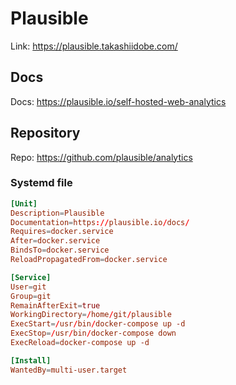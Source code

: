 # Plausible

Link: <https://plausible.takashiidobe.com/>

## Docs

Docs: <https://plausible.io/self-hosted-web-analytics>

## Repository

Repo: <https://github.com/plausible/analytics>

### Systemd file

```toml
[Unit]
Description=Plausible
Documentation=https://plausible.io/docs/
Requires=docker.service
After=docker.service
BindsTo=docker.service
ReloadPropagatedFrom=docker.service

[Service]
User=git
Group=git
RemainAfterExit=true
WorkingDirectory=/home/git/plausible
ExecStart=/usr/bin/docker-compose up -d
ExecStop=/usr/bin/docker-compose down
ExecReload=docker-compose up -d

[Install]
WantedBy=multi-user.target
```
